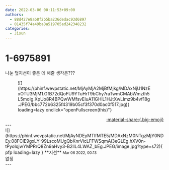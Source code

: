 ```yaml
---
date: 2022-03-06 00:11:53+09:00
authors:
  - 88d427e8ab8f2b5ba236dedac93d6897
  - 01435f74a49ba8a519705ad242348232
categories:
  - Jisun
---
```


# 1-6975891

<div class="post-container" markdown="1">
<div class="content-container md-sidebar__scrollwrap" markdown="1">

나눈 덮지선이 좋은 데 해줄 생각은???
<figure markdown="1">
![](https://phinf.wevpstatic.net/MjAyMjA2MjBfMjkg/MDAxNjU1NzExOTU3MjM1.GfB72dQoFU9YTuHrT9bChy7raTwmCMAbWmzth5L5moIg.XpUo8R4BPQwWMfsvEIuA11GHlL1HJtXwLImz9b4vf18g.JPEG/bbc772b6325f4319b05cf3f370d0ac0f517.jpg){ loading=lazy onclick="openFullscreen(this)"}
</figure>


</div>
</div>

<div style="text-align: right;" markdown="1">
<a href="https://weverse.io/fromis9/fanpost/1-6975891" style="text-align: right;">:material-share:{.big-emoji}</a>
</div>
---

<div class="comments-container md-sidebar__scrollwrap" markdown="1">
<div class="comment" markdown="1">
<div class='id-container' markdown="1">
![](https://phinf.wevpstatic.net/MjAyNDEyMTlfMTE5/MDAxNzM0NTgzMjY0NDEy.08FClE9gxLY-99LscoMUgQbKnrVicLFFWSqmAi3eGLEg.hXV0n-tPyoIqjwYMPRrQ8Zn9aHvy3-B2llL4LWAZ_bEg.JPEG/image.jpg?type=s72){ pfp loading=lazy }
**<span class="artist">지선</span>** <small>Mar 06 2022, 00:13</small><br>
</div>
<div class='comment-body' markdown="1">
없징
</div>
</div>
</div>
---
